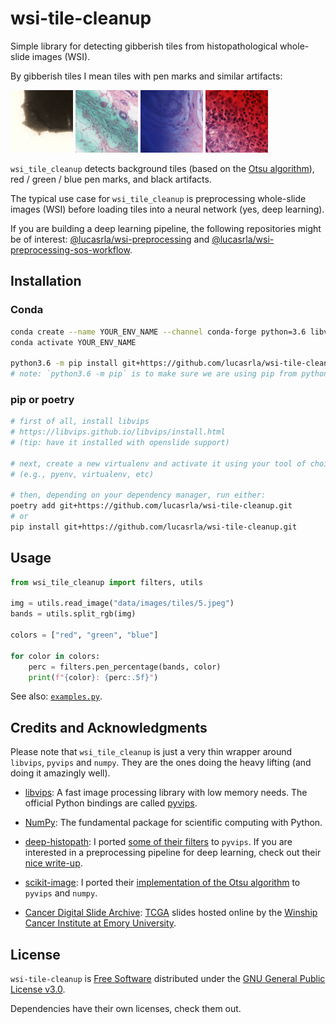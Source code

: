 # wsi-tile-cleanup

Simple library for detecting gibberish tiles from histopathological whole-slide images (WSI).

By gibberish tiles I mean tiles with pen marks and similar artifacts:

<img src="data/images/tiles/3.jpeg" width="100" /> <img src="data/images/tiles/27.jpeg" width="100" /> <img src="data/images/tiles/99.jpeg" width="100" /> <img src="data/images/tiles/126.jpeg" width="100" /> 

`wsi_tile_cleanup` detects background tiles (based on the [Otsu algorithm](https://en.wikipedia.org/wiki/Otsu%27s_method)), red / green / blue pen marks, and black artifacts.

The typical use case for `wsi_tile_cleanup` is preprocessing whole-slide images (WSI) before loading tiles into a neural network (yes, deep learning). 

If you are building a deep learning pipeline, the following repositories might be of interest: [@lucasrla/wsi-preprocessing](https://github.com/lucasrla/wsi-preprocessing) and [@lucasrla/wsi-preprocessing-sos-workflow](https://github.com/lucasrla/wsi-preprocessing-sos-workflow).


## Installation

### Conda

```sh
conda create --name YOUR_ENV_NAME --channel conda-forge python=3.6 libvips pyvips numpy
conda activate YOUR_ENV_NAME

python3.6 -m pip install git+https://github.com/lucasrla/wsi-tile-cleanup.git
# note: `python3.6 -m pip` is to make sure we are using pip from python=3.6
```

### pip or poetry

```sh
# first of all, install libvips 
# https://libvips.github.io/libvips/install.html
# (tip: have it installed with openslide support)

# next, create a new virtualenv and activate it using your tool of choice
# (e.g., pyenv, virtualenv, etc)

# then, depending on your dependency manager, run either:
poetry add git+https://github.com/lucasrla/wsi-tile-cleanup.git
# or
pip install git+https://github.com/lucasrla/wsi-tile-cleanup.git
```

## Usage

```python
from wsi_tile_cleanup import filters, utils

img = utils.read_image("data/images/tiles/5.jpeg")
bands = utils.split_rgb(img)

colors = ["red", "green", "blue"]

for color in colors:
    perc = filters.pen_percentage(bands, color)
    print(f"{color}: {perc:.5f}")
```

See also: [`examples.py`](https://github.com/lucasrla/wsi-tile-cleanup/blob/master/examples.py).


## Credits and Acknowledgments

Please note that `wsi_tile_cleanup` is just a very thin wrapper around `libvips`, `pyvips` and `numpy`. They are the ones doing the heavy lifting (and doing it amazingly well).

- [libvips](https://libvips.github.io/libvips/): A fast image processing library with low memory needs. The official Python bindings are called [pyvips](https://github.com/libvips/pyvips).

- [NumPy](https://numpy.org): The fundamental package for scientific computing with Python.

- [deep-histopath](https://github.com/CODAIT/deep-histopath): I ported [some of their filters](https://github.com/CODAIT/deep-histopath/blob/master/deephistopath/wsi/filter.py) to `pyvips`. If you are interested in a preprocessing pipeline for deep learning, check out their [nice write-up](https://github.com/CODAIT/deep-histopath/blob/master/docs/wsi-preprocessing-in-python/index.md).

- [scikit-image](https://scikit-image.org): I ported their [implementation of the Otsu algorithm](https://github.com/scikit-image/scikit-image/blob/df84166dfac6ade01d496b7593bb8d36a8d6ad68/skimage/filters/thresholding.py#L237) to `pyvips` and `numpy`.

- [Cancer Digital Slide Archive](https://cancer.digitalslidearchive.org): [TCGA](https://en.wikipedia.org/wiki/The_Cancer_Genome_Atlas) slides hosted online by the [Winship Cancer Institute at Emory University](https://winshipcancer.emory.edu).


## License

`wsi-tile-cleanup` is [Free Software](https://www.gnu.org/philosophy/free-sw.html) distributed under the [GNU General Public License v3.0](https://choosealicense.com/licenses/gpl-3.0/).

Dependencies have their own licenses, check them out.